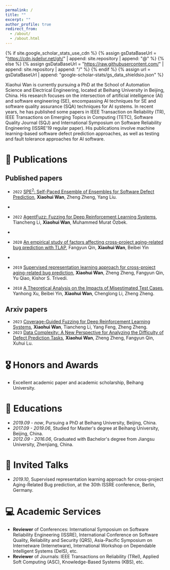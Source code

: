 ```yaml
---
permalink: /
title: ""
excerpt: ""
author_profile: true
redirect_from: 
  - /about/
  - /about.html
---
```


{% if site.google_scholar_stats_use_cdn %}
{% assign gsDataBaseUrl = "https://cdn.jsdelivr.net/gh/" | append: site.repository | append: "@" %}
{% else %}
{% assign gsDataBaseUrl = "https://raw.githubusercontent.com/" | append: site.repository | append: "/" %}
{% endif %}
{% assign url = gsDataBaseUrl | append: "google-scholar-stats/gs_data_shieldsio.json" %}

<span class='anchor' id='about-me'></span>

Xiaohui Wan is currently pursuing a PhD at the School of Automation Science and Electrical Engineering, located at Beihang University in Beijing, China. His research focuses on the intersection of artificial intelligence (AI) and software engineering (SE), encompassing AI techniques for SE and software quality assurance (SQA) techniques for AI systems. In recent years, he has published some papers in IEEE Transaction on Reliability (TR), IEEE Transactions on Emerging Topics in Computing (TETC), Software Quality Journal (SQJ) and International Symposium on Software Reliability Engineering (ISSRE'19 regular paper). His publications involve machine learning-based software defect prediction approaches, as well as testing and fault tolerance approaches for AI software. 


# 📝 Publications 
## Published papers
- ``2022`` [SPE$^{2}$: Self-Paced Ensemble of Ensembles for Software Defect Prediction](https://ieeexplore.ieee.org/abstract/document/9736191), **Xiaohui Wan**, Zheng Zheng, Yang Liu.
- 
- ``2022`` [AgentFuzz: Fuzzing for Deep Reinforcement Learning Systems](https://ieeexplore.ieee.org/abstract/document/9985158), Tiancheng Li, **Xiaohui Wan**, Muhammed Murat Özbek.
- 
- ``2020`` [An empirical study of factors affecting cross-project aging-related bug prediction with TLAP](https://link.springer.com/article/10.1007/s11219-019-09460-7), Fangyun Qin, **Xiaohui Wan**, Beibei Yin
- 
- ``2019`` [Supervised representation learning approach for cross-project aging-related bug prediction](https://ieeexplore.ieee.org/abstract/document/8987459), **Xiaohui Wan**, Zheng Zheng, Fangyun Qin, Yu Qiao, Kishor S. Trivedi.

- ``2018`` [A Theoretical Analysis on the Impacts of Misestimated Test Cases](https://ieeexplore.ieee.org/abstract/document/8563200), Yanhong Xu, Beibei Yin, **Xiaohui Wan**, Chenglong Li, Zheng Zheng.

## Arxiv papers
- ``2023`` [Coverage-Guided Fuzzing for Deep Reinforcement Learning Systems](https://papers.ssrn.com/sol3/papers.cfm?abstract_id=4397226), **Xiaohui Wan**, Tiancheng Li, Yang Feng, Zheng Zheng.
- ``2023`` [Data Complexity: A New Perspective for Analyzing the Difficulty of Defect Prediction Tasks](https://arxiv.org/abs/2305.03615), **Xiaohui Wan**, Zheng Zheng, Fangyun Qin, Xuhui Lu.

# 🎖 Honors and Awards
- Excellent academic paper and academic scholarship, Beihang University.

# 📖 Educations
- *2019.09 - now*, Pursuing a PhD at Beihang University, Beijing, China. 
- *2017.09 - 2019.06*, Studied for Master's degree at Beihang University, Beijing, China.
- *2012.09 - 2016.06*, Graduated with Bachelor's degree from Jiangsu University, Zhenjiang, China. 

# 💬 Invited Talks
- *2019.10*, Supervised representation learning approach for cross-project Aging-Related Bug prediction, at the 30th ISSRE conference, Berlin, Germany. 

# 💻 Academic Services
- **Reviewer** of Conferences: International Symposium on Software Reliability Engineering (ISSRE), International Conference on Software Quality, Reliability and Security (QRS), Asia-Pacific Symposium on Internetware (Internetware), International Workshop on Dependable Intelligent Systems (DeIS), etc.
- **Reviewer** of Journals: IEEE Transactions on Reliability (TRel), Applied Soft Computing (ASC), Knowledge-Based Systems (KBS), etc.
